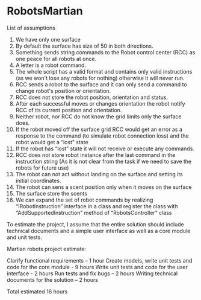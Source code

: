 # RobotsMartian

List of assumptions 
1. We have only one surface
2. By default the surface has size of 50 in both directions.
3. Something sends string commands to the Robot control center (RCC) as one peace for all robots at once.
4. A letter is a robot command.
5. The whole script has a valid format and contains only valid instructions (as we won't lose any robots for nothing) otherwise it will never run.
6. RCC sends a robot to the surface and it can only send a command to change robot's position or orientation.
7. RCC does not store the robot position, orientation and status.
8. After each successful moves or changes orientation the robot notify RCC of its current position and orientation.
9. Neither robot, nor RCC do not know the grid limits only the surface does.
10. If the robot moved off the surface grid RCC would get an error as a response to the command (to simulate robot connection loss) and the robot would get a “lost” state
11. If the robot has “lost” state it will not receive or execute any commands.
12. RCC does not store robot instance after the last command in the instruction string (As it is not clear from the task if we need to save the robots for future use)
13. The robot can not act without landing on the surface and setting its initial coordinates.
14. The robot can sens a scent position only when it moves on the surface
15. The surface store the scents
16. We can expand the set of robot commands by realizing “IRobotInstruction” interface in a class and register the class with “AddSupportedInstruction” method of “RobotsController” class

To estimate the project, I assume that the entire solution should include technical documents and a simple user interface as well as a core module and unit tests.

Martian robots project estimate:

  Clarify functional requirements – 1 hour
  Create models, write unit tests and code for the core module - 9 hours
  Write unit tests and code for the user interface - 2 hours
  Run tests and fix bugs – 2 hours
  Writing technical documents for the solution – 2 hours

Total estimated 16 hours
